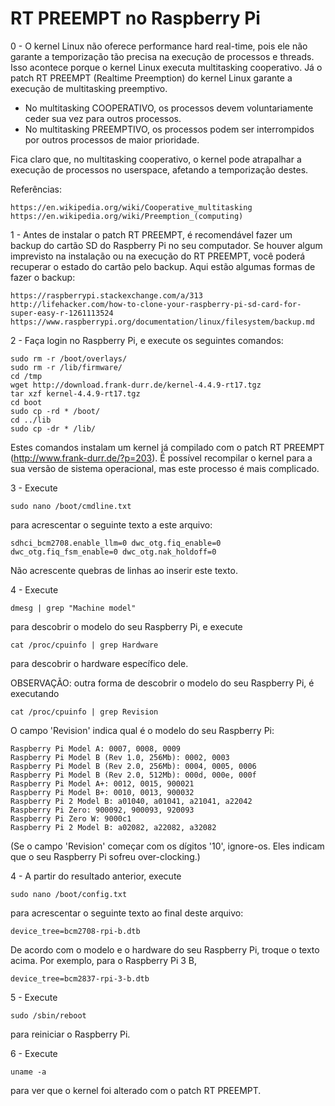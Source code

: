 # RT PREEMPT no Raspberry Pi

0 - O kernel Linux não oferece performance hard real-time, pois ele não garante a temporização tão precisa na execução de processos e threads. Isso acontece porque o kernel Linux executa multitasking cooperativo. Já o patch RT PREEMPT (Realtime Preemption) do kernel Linux garante a execução de multitasking preemptivo.
	
- No multitasking COOPERATIVO, os processos devem voluntariamente ceder sua vez para outros processos.
- No multitasking PREEMPTIVO, os processos podem ser interrompidos por outros processos de maior prioridade.

Fica claro que, no multitasking cooperativo, o kernel pode atrapalhar a execução de processos no userspace, afetando a temporização destes.

Referências:

	https://en.wikipedia.org/wiki/Cooperative_multitasking
	https://en.wikipedia.org/wiki/Preemption_(computing)

1 - Antes de instalar o patch RT PREEMPT, é recomendável fazer um backup do cartão SD do Raspberry Pi no seu computador. Se houver algum imprevisto na instalação ou na execução do RT PREEMPT, você poderá recuperar o estado do cartão pelo backup. Aqui estão algumas formas de fazer o backup:

	https://raspberrypi.stackexchange.com/a/313
	http://lifehacker.com/how-to-clone-your-raspberry-pi-sd-card-for-super-easy-r-1261113524
	https://www.raspberrypi.org/documentation/linux/filesystem/backup.md

2 - Faça login no Raspberry Pi, e execute os seguintes comandos:

	sudo rm -r /boot/overlays/
	sudo rm -r /lib/firmware/
	cd /tmp
	wget http://download.frank-durr.de/kernel-4.4.9-rt17.tgz
	tar xzf kernel-4.4.9-rt17.tgz
	cd boot
	sudo cp -rd * /boot/
	cd ../lib
	sudo cp -dr * /lib/

Estes comandos instalam um kernel já compilado com o patch RT PREEMPT (http://www.frank-durr.de/?p=203). É possível recompilar o kernel para a sua versão de sistema operacional, mas este processo é mais complicado.

3 - Execute

	sudo nano /boot/cmdline.txt

para acrescentar o seguinte texto a este arquivo:

	sdhci_bcm2708.enable_llm=0 dwc_otg.fiq_enable=0 dwc_otg.fiq_fsm_enable=0 dwc_otg.nak_holdoff=0

Não acrescente quebras de linhas ao inserir este texto.

4 - Execute 

	dmesg | grep "Machine model"

para descobrir o modelo do seu Raspberry Pi, e execute

	cat /proc/cpuinfo | grep Hardware

para descobrir o hardware específico dele.

OBSERVAÇÃO: outra forma de descobrir o modelo do seu Raspberry Pi, é executando

	cat /proc/cpuinfo | grep Revision

O campo 'Revision' indica qual é o modelo do seu Raspberry Pi:

	Raspberry Pi Model A: 0007, 0008, 0009
	Raspberry Pi Model B (Rev 1.0, 256Mb): 0002, 0003
	Raspberry Pi Model B (Rev 2.0, 256Mb): 0004, 0005, 0006
	Raspberry Pi Model B (Rev 2.0, 512Mb): 000d, 000e, 000f
	Raspberry Pi Model A+: 0012, 0015, 900021
	Raspberry Pi Model B+: 0010, 0013, 900032
	Raspberry Pi 2 Model B: a01040, a01041, a21041, a22042
	Raspberry Pi Zero: 900092, 900093, 920093
	Raspberry Pi Zero W: 9000c1
	Raspberry Pi 2 Model B: a02082, a22082, a32082

(Se o campo 'Revision' começar com os dígitos '10', ignore-os. Eles indicam que o seu Raspberry Pi sofreu over-clocking.)

4 - A partir do resultado anterior, execute

	sudo nano /boot/config.txt

para acrescentar o seguinte texto ao final deste arquivo:

	device_tree=bcm2708-rpi-b.dtb

De acordo com o modelo e o hardware do seu Raspberry Pi, troque o texto acima. Por exemplo, para o Raspberry Pi 3 B, 

	device_tree=bcm2837-rpi-3-b.dtb

5 - Execute

	sudo /sbin/reboot

para reiniciar o Raspberry Pi.

6 - Execute

	uname -a

para ver que o kernel foi alterado com o patch RT PREEMPT.
